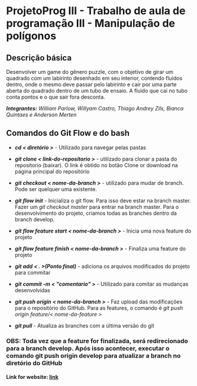 # ProjetoProg III - Trabalho de aula de programação III - Manipulação de polígonos

## Descrição básica

Desenvolver um game do gênero puzzle, com o objetivo de girar um quadrado com um labirinto desenhado em seu interior, contendo fluidos dentro, onde o mesmo deve passar pelo labirinto e cair por uma parte aberta do quadrado dentro de um tubo de ensaio. A fluido que cai no tubo conta pontos e o que sair fora desconta.

***Integrantes:*** *William Parlow, Willyam Castro, Thiago Andrey Zils, Bianca Quintaes e Anderson Merten*

## Comandos do Git Flow e do bash

* **_cd < diretório >_** - Utilizado para navegar pelas pastas

* **_git clone < link-do-repositorio >_** - utilizado para clonar a pasta do repositorio (baixar). O link é obtido no botão Clone or download na página principal do repositório

* **_git checkout < nome-da-branch >_** - utilizado para mudar de branch. Pode ser quelquer uma existente.

* **_git flow init_** - Inicializa o git flow. Para isso deve estar na branch master. Fazer um _git checkout master_ para entrar na branch master. Para o desenvolvimento do projeto, criamos todas as branches dentro da branch develop.

* **_git flow feature start < nome-da-branch >_** - Inicia uma nova feature do projeto

* **_git flow feature finish < nome-da-branch >_** - Finaliza uma feature do projeto

* **_git add < . >(Ponto final)_** - adiciona os arquivos modificados do projeto para commitar

* **_git commit -m < "comentario" >_** - Utilizado para comitar as mudanças desenvolvidas

* **_git push origin < nome-da-branch >_** - Faz upload das modificações para o repositório do GitHub. Para as features, o comando é _git push origin feature/< nome-da-feature >_

* **_git pull_** - Atualiza as branches com a última versão do git

### OBS: Toda vez que a feature for finalizada, será redirecionado para a branch develop. Após isso acontecer, executar o comando git push origin develop para atualizar a branch no diretório do GitHub

#### Link for website: [link](https://williamparlow.github.io/ProjetoProgIII/)
